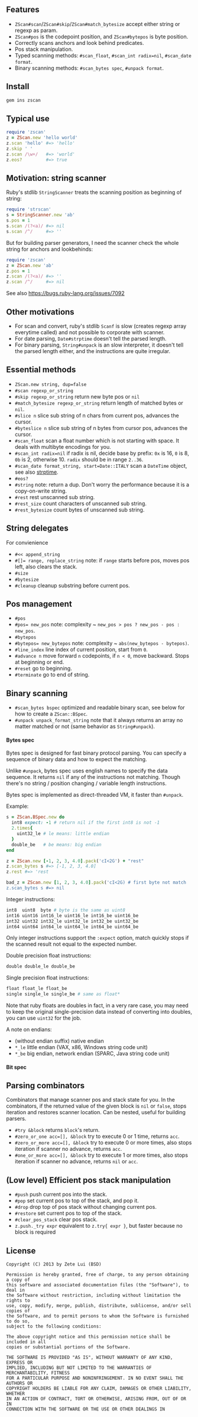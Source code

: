 ## Features

- `ZScan#scan`/`ZScan#skip`/`ZScan#match_bytesize` accept either string or regexp as param.
- `ZScan#pos` is the codepoint position, and `ZScan#bytepos` is byte position.
- Correctly scans anchors and look behind predicates.
- Pos stack manipulation.
- Typed scanning methods: `#scan_float`, `#scan_int radix=nil`, `#scan_date format`.
- Binary scanning methods: `#scan_bytes spec`, `#unpack format`.

## Install

```bash
gem ins zscan
```

## Typical use

``` ruby
require 'zscan'
z = ZScan.new 'hello world'
z.scan 'hello' #=> 'hello'
z.skip ' '
z.scan /\w+/   #=> 'world'
z.eos?         #=> true
```

## Motivation: string scanner

Ruby's stdlib `StringScanner` treats the scanning position as beginning of string:

```ruby
require 'strscan'
s = StringScanner.new 'ab'
s.pos = 1
s.scan /(?<a)/ #=> nil
s.scan /^/     #=> ''
```

But for building parser generators, I need the scanner check the whole string for anchors and lookbehinds:

```ruby
require 'zscan'
z = ZScan.new 'ab'
z.pos = 1
z.scan /(?<a)/ #=> ''
z.scan /^/     #=> nil
```

See also https://bugs.ruby-lang.org/issues/7092

## Other motivations

- For scan and convert, ruby's stdlib `Scanf` is slow (creates regexp array everytime called) and not possible to corporate with scanner.
- For date parsing, `Date#strptime` doesn't tell the parsed length.
- For binary parsing, `String#unpack` is an slow interpreter, it doesn't tell the parsed length either, and the instructions are quite irregular.

## Essential methods

- `ZScan.new string, dup=false`
- `#scan regexp_or_string`
- `#skip regexp_or_string` return new byte pos or `nil`
- `#match_bytesize regexp_or_string` return length of matched bytes or `nil`.
- `#slice n` slice sub string of n chars from current pos, advances the cursor.
- `#byteslice n` slice sub string of n bytes from cursor pos, advances the cursor.
- `#scan_float` scan a float number which is not starting with space. It deals with multibyte encodings for you.
- `#scan_int radix=nil` if radix is nil, decide base by prefix: `0x` is 16, `0` is 8, `0b` is 2, otherwise 10. `radix` should be in range `2..36`.
- `#scan_date format_string, start=Date::ITALY` scan a `DateTime` object, see also [strptime](http://rubydoc.info/stdlib/date/DateTime.strptime).
- `#eos?`
- `#string` note: return a dup. Don't worry the performance because it is a copy-on-write string.
- `#rest` rest unscanned sub string.
- `#rest_size` count characters of unscanned sub string.
- `#rest_bytesize` count bytes of unscanned sub string.

## String delegates

For convienience

- `#<< append_string`
- `#[]= range, replace_string` note: if `range` starts before pos, moves pos left, also clears the stack.
- `#size`
- `#bytesize`
- `#cleanup` cleanup substring before current pos.

## Pos management

- `#pos`
- `#pos= new_pos` note: complexity ~ `new_pos > pos ? new_pos - pos : new_pos`.
- `#bytepos`
- `#bytepos= new_bytepos` note: complexity ~ `abs(new_bytepos - bytepos)`.
- `#line_index` line index of current position, start from `0`.
- `#advance n` move forward `n` codepoints, if `n < 0`, move backward. Stops at beginning or end.
- `#reset` go to beginning.
- `#terminate` go to end of string.

## Binary scanning

- `#scan_bytes bspec` optimized and readable binary scan, see below for how to create a `ZScan::BSpec`.
- `#unpack unpack_format_string` note that it always returns an array no matter matched or not (same behavior as `String#unpack`).

#### Bytes spec

Bytes spec is designed for fast binary protocol parsing. You can specify a sequence of binary data and how to expect the matching.

Unlike `#unpack`, bytes spec uses english names to specify the data sequence. It returns `nil` if any of the instructions not matching. Though there's no string / position changing / variable length instructions.

Bytes spec is implemented as direct-threaded VM, it faster than `#unpack`.

Example:

```ruby
s = ZScan.BSpec.new do
  int8 expect: -1 # return nil if the first int8 is not -1
  2.times{
    uint32_le # le means: little endian
  }
  double_be   # be means: big endian
end

z = ZScan.new [-1, 2, 3, 4.0].pack('cI<2G') + "rest"
z.scan_bytes s #=> [-1, 2, 3, 4.0]
z.rest #=> 'rest

bad_z = ZScan.new [1, 2, 3, 4.0].pack('cI<2G) # first byte not match
z.scan_bytes s #=> nil
```

Integer instructions:

```ruby
int8  uint8  byte # byte is the same as uint8
int16 uint16 int16_le uint16_le int16_be uint16_be
int32 uint32 int32_le uint32_le int32_be uint32_be
int64 uint64 int64_le uint64_le int64_be uint64_be
```

Only integer instructions support the `:expect` option, match quickly stops if the scanned result not equal to the expected number.

Double precision float instructions:

```ruby
double double_le double_be
```

Single precision float instructions:

```ruby
float float_le float_be
single single_le single_be # same as float*
```

Note that ruby floats are doubles in fact, in a very rare case, you may need to keep the original single-precision data instead of converting into doubles, you can use `uint32` for the job.

A note on endians:

- (without endian suffix) native endian
- `*_le` little endian (VAX, x86, Windows string code unit)
- `*_be` big endian, network endian (SPARC, Java string code unit)

#### Bit spec

## Parsing combinators

Combinators that manage scanner pos and stack state for you. In the combinators, if the returned value of the given block is `nil` or `false`, stops iteration and restores scanner location. Can be nested, useful for building parsers.

- `#try &block` returns `block`'s return.
- `#zero_or_one acc=[], &block` try to execute 0 or 1 time, returns `acc`.
- `#zero_or_more acc=[], &block` try to execute 0 or more times, also stops iteration if scanner no advance, returns `acc`.
- `#one_or_more acc=[], &block` try to execute 1 or more times, also stops iteration if scanner no advance, returns `nil` or `acc`.

## (Low level) Efficient pos stack manipulation

- `#push` push current pos into the stack.
- `#pop` set current pos to top of the stack, and pop it.
- `#drop` drop top of pos stack without changing current pos.
- `#restore` set current pos to top of the stack.
- `#clear_pos_stack` clear pos stack.
- `z.push._try expr` equivalent to `z.try{ expr }`, but faster because no block is required

## License

```
Copyright (C) 2013 by Zete Lui (BSD)

Permission is hereby granted, free of charge, to any person obtaining a copy of
this software and associated documentation files (the "Software"), to deal in
the Software without restriction, including without limitation the rights to
use, copy, modify, merge, publish, distribute, sublicense, and/or sell copies of
the Software, and to permit persons to whom the Software is furnished to do so,
subject to the following conditions:

The above copyright notice and this permission notice shall be included in all
copies or substantial portions of the Software.

THE SOFTWARE IS PROVIDED "AS IS", WITHOUT WARRANTY OF ANY KIND, EXPRESS OR
IMPLIED, INCLUDING BUT NOT LIMITED TO THE WARRANTIES OF MERCHANTABILITY, FITNESS
FOR A PARTICULAR PURPOSE AND NONINFRINGEMENT. IN NO EVENT SHALL THE AUTHORS OR
COPYRIGHT HOLDERS BE LIABLE FOR ANY CLAIM, DAMAGES OR OTHER LIABILITY, WHETHER
IN AN ACTION OF CONTRACT, TORT OR OTHERWISE, ARISING FROM, OUT OF OR IN
CONNECTION WITH THE SOFTWARE OR THE USE OR OTHER DEALINGS IN
```
